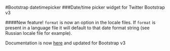 #Bootstrap datetimepicker 
###Date/time picker widget for Twitter Bootstrap v3

####New feature!
`format` is now an option in the locale files. If `format` is present in a language file it will default to that date format string (see Russian locale file for example). 

Documentation is now [here](http://eonasdan.github.io/bootstrap-datetimepicker/) and updated for Bootstrap v3
